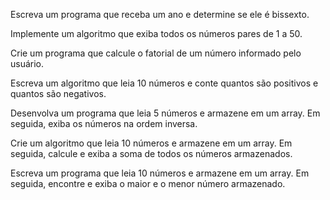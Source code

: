 Escreva um programa que receba um ano e determine se ele é bissexto.

Implemente um algoritmo que exiba todos os números pares de 1 a 50.

Crie um programa que calcule o fatorial de um número informado pelo usuário.

Escreva um algoritmo que leia 10 números e conte quantos são positivos e quantos são negativos.

Desenvolva um programa que leia 5 números e armazene em um array. Em seguida, exiba os números na ordem inversa.

Crie um algoritmo que leia 10 números e armazene em um array. Em seguida, calcule e exiba a soma de todos os números armazenados.

Escreva um programa que leia 10 números e armazene em um array. Em seguida, encontre e exiba o maior e o menor número armazenado.
